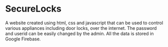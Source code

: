 # SecureLocks
A website created using html, css and javascript that can be used to control various appliances including door locks, over the internet.
The password and userid can be easily changed by the admin. All the data is stored in Google Firebase.

